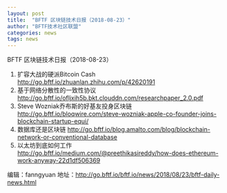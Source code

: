 ```yaml
---
layout: post
title:  "BFTF 区块链技术日报（2018-08-23）"
author: "BFTF技术社区联盟"
categories: news
tags: news
---
```


BFTF 区块链技术日报（2018-08-23）

1. 扩容大战的硬派Bitcoin Cash  <http://go.bftf.io/zhuanlan.zhihu.com/p/42620191>
2. 基于网络分散性的一致性协议 <http://go.bftf.io/ofljxih5b.bkt.clouddn.com/researchpaper_2.0.pdf>
3. Steve Wozniak乔布斯的好基友投身区块链 <http://go.bftf.io/bloqwire.com/steve-wozniak-apple-co-founder-joins-blockchain-startup-equi/>
4. 数据库还是区块链  <http://go.bftf.io/blog.amalto.com/blog/blockchain-network-or-conventional-database>
5. 以太坊到底如何工作 <http://go.bftf.io/medium.com/@preethikasireddy/how-does-ethereum-work-anyway-22d1df506369>

编辑：fanngyuan
地址：<http://go.bftf.io/bftf.io/news/2018/08/23/bftf-daily-news.html>
